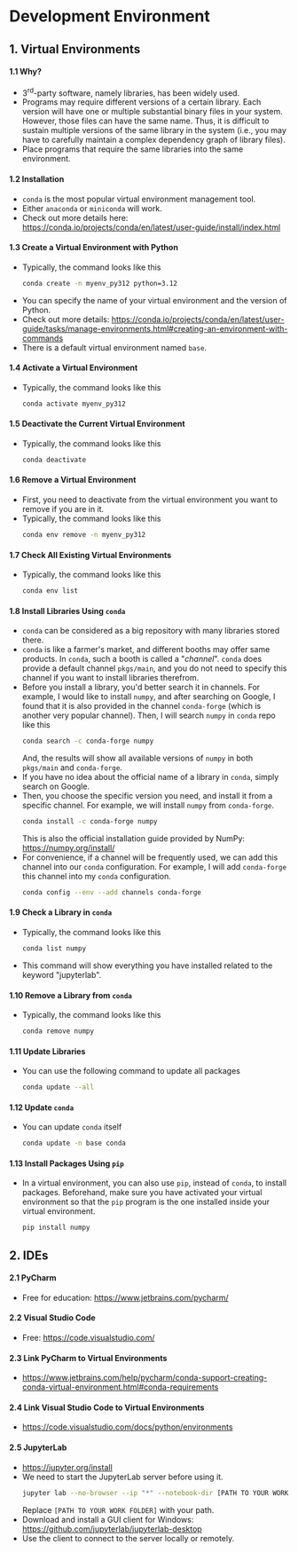 # Development Environment


## 1. Virtual Environments

#### 1.1 Why?

- 3<sup>rd</sup>-party software, namely libraries, has been widely used. 
- Programs may require different versions of a certain library. Each version will have one or multiple substantial binary files in your system. However, those files can have the same name. Thus, it is difficult to sustain multiple versions of the same library in the system (i.e., you may have to carefully maintain a complex dependency graph of library files). 
- Place programs that require the same libraries into the same environment.

#### 1.2 Installation

- `conda` is the most popular virtual environment management tool.
- Either `anaconda` or `miniconda` will work. 
- Check out more details here: https://conda.io/projects/conda/en/latest/user-guide/install/index.html

#### 1.3 Create a Virtual Environment with Python
- Typically, the command looks like this
    ```bash
    conda create -n myenv_py312 python=3.12
    ```
- You can specify the name of your virtual environment and the version of Python. 
- Check out more details: https://conda.io/projects/conda/en/latest/user-guide/tasks/manage-environments.html#creating-an-environment-with-commands
- There is a default virtual environment named `base`.

#### 1.4 Activate a Virtual Environment
- Typically, the command looks like this
    ```bash
    conda activate myenv_py312
    ```

#### 1.5 Deactivate the Current Virtual Environment
- Typically, the command looks like this
    ```bash
    conda deactivate
    ```

#### 1.6 Remove a Virtual Environment
- First, you need to deactivate from the virtual environment you want to remove if you are in it.
- Typically, the command looks like this
    ```bash
    conda env remove -n myenv_py312
    ```

#### 1.7 Check All Existing Virtual Environments
- Typically, the command looks like this
    ```bash
    conda env list
    ```

#### 1.8 Install Libraries Using `conda`
- `conda` can be considered as a big repository with many libraries stored there.
- `conda` is like a farmer's market, and different booths may offer same products. In `conda`, such a booth is called a "*channel*". `conda` does provide a default channel `pkgs/main`, and you do not need to specify this channel if you want to install libraries therefrom. 
- Before you install a library, you'd better search it in channels. For example, I would like to install `numpy`, and after searching on Google, I found that it is also provided in the channel `conda-forge` (which is another very popular channel). Then, I will search `numpy` in `conda` repo like this
    ```bash
    conda search -c conda-forge numpy
    ```
    And, the results will show all available versions of `numpy` in both `pkgs/main` and `conda-forge`.
- If you have no idea about the official name of a library in `conda`, simply search on Google. 
- Then, you choose the specific version you need, and install it from a specific channel. For example, we will install `numpy` from `conda-forge`.
    ```bash
    conda install -c conda-forge numpy
    ```
    This is also the official installation guide provided by NumPy: https://numpy.org/install/
- For convenience, if a channel will be frequently used, we can add this channel into our `conda` configuration. For example, I will add `conda-forge` this channel into my `conda` configuration.
    ```bash
    conda config --env --add channels conda-forge
    ```

#### 1.9 Check a Library in `conda`
- Typically, the command looks like this
    ```bash
    conda list numpy
    ```
- This command will show everything you have installed related to the keyword "jupyterlab".

#### 1.10 Remove a Library from `conda`
- Typically, the command looks like this
    ```bash
    conda remove numpy
    ```

#### 1.11 Update Libraries
- You can use the following command to update all packages
    ```bash
    conda update --all
    ```

#### 1.12 Update `conda`
- You can update `conda` itself
    ```bash
    conda update -n base conda
    ```

#### 1.13 Install Packages Using `pip`
- In a virtual environment, you can also use `pip`, instead of `conda`, to install packages. Beforehand, make sure you have activated your virtual environment so that the `pip` program is the one installed inside your virtual environment.
    ```bash
    pip install numpy
    ```

## 2. IDEs

#### 2.1 PyCharm
- Free for education: https://www.jetbrains.com/pycharm/


#### 2.2 Visual Studio Code
- Free: https://code.visualstudio.com/


#### 2.3 Link PyCharm to Virtual Environments
- https://www.jetbrains.com/help/pycharm/conda-support-creating-conda-virtual-environment.html#conda-requirements

#### 2.4 Link Visual Studio Code to Virtual Environments
- https://code.visualstudio.com/docs/python/environments


#### 2.5 JupyterLab
- https://jupyter.org/install
- We need to start the JupyterLab server before using it.
    ```bash
    jupyter lab --no-browser --ip "*" --notebook-dir [PATH TO YOUR WORK FOLDER]
    ```
    Replace `[PATH TO YOUR WORK FOLDER]` with your path.
- Download and install a GUI client for Windows: https://github.com/jupyterlab/jupyterlab-desktop
- Use the client to connect to the server locally or remotely. 

